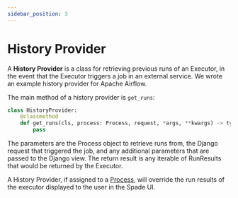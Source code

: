 ```yaml
---
sidebar_position: 3
---
```


# History Provider
A **History Provider** is a class for retrieving previous runs of an Executor, in the event
that the Executor triggers a job in an external service.
We wrote an example history provider for Apache Airflow.

The main method of a history provider is `get_runs`:

```python
class HistoryProvider:
    @classmethod
    def get_runs(cls, process: Process, request, *args, **kwargs) -> typing.Iterable["RunResult"]:
        pass
```

The parameters are the Process object to retrieve runs from, the Django request that triggered
the job, and any additional parameters that are passed to the Django view. The return result is any iterable of
RunResults that would be returned by the Executor.

A History Provider, if assigned to a [Process](../process.md), will override the run results of the executor
displayed to the user in the Spade UI.
